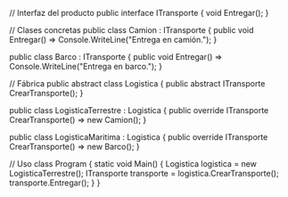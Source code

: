 // Interfaz del producto
public interface ITransporte {
    void Entregar();
}

// Clases concretas
public class Camion : ITransporte {
    public void Entregar() => Console.WriteLine("Entrega en camión.");
}

public class Barco : ITransporte {
    public void Entregar() => Console.WriteLine("Entrega en barco.");
}

// Fábrica
public abstract class Logistica {
    public abstract ITransporte CrearTransporte();
}

public class LogisticaTerrestre : Logistica {
    public override ITransporte CrearTransporte() => new Camion();
}

public class LogisticaMaritima : Logistica {
    public override ITransporte CrearTransporte() => new Barco();
}

// Uso
class Program {
    static void Main() {
        Logistica logistica = new LogisticaTerrestre();
        ITransporte transporte = logistica.CrearTransporte();
        transporte.Entregar();
    }
}

